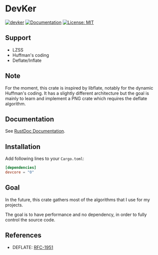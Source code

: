 # DevKer

[![devker](https://img.shields.io/crates/v/devker.svg)](https://crates.io/crates/devker)
[![Documentation](https://docs.rs/devker/badge.svg)](https://docs.rs/devker)
[![License: MIT](https://img.shields.io/badge/license-MIT-blue.svg)](LICENSE)

Support
-------

- LZSS
- Huffman's coding
- Deflate/Inflate

Note
----

For the moment, this crate is inspired by libflate, notably for the dynamic Huffman's coding.
It has a slightly different architecture but the goal is mainly to learn and implement a PNG crate which requires the deflate algorithm.

Documentation
-------------

See [RustDoc Documentation](https://docs.rs/devcore).

Installation
------------

Add following lines to your `Cargo.toml`:

```toml
[dependencies]
devcore = "0"
```

Goal
----

In the future, this crate gathers most of the algorithms that I use for my projects. 

The goal is to have performance and no dependency, in order to fully control the source code.

References
----------

- DEFLATE: [RFC-1951](https://tools.ietf.org/html/rfc1951)